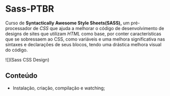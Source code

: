 # Sass-PTBR

 Curso de **Syntactically Awesome Style Sheets(SASS),** um pré-processador de *CSS* que ajuda a melhorar o código de desenvolvimento de designs de sites que utilizam *HTML* como
 base, por conter características que se sobressaem ao CSS, como variáveis e uma melhora significativa nas sintaxes e declarações de seus blocos, tendo uma drástica melhora visual do código.

![](Sass CSS Design)

## Conteúdo

- Instalação, criação, compilação e watching;
